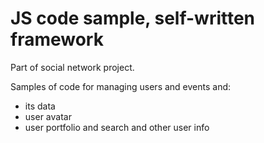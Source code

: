 # JS code sample, self-written framework

Part of social network project.

Samples of code for managing users and events and:

- its data
- user avatar
- user portfolio and search
and other user info
